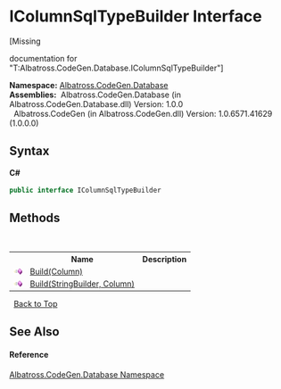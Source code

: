 # IColumnSqlTypeBuilder Interface
 

\[Missing <summary> documentation for "T:Albatross.CodeGen.Database.IColumnSqlTypeBuilder"\]

**Namespace:**&nbsp;<a href="bdf46154-2f7c-d3c3-6413-8c6484d341a9">Albatross.CodeGen.Database</a><br />**Assemblies:**&nbsp;&nbsp;Albatross.CodeGen.Database (in Albatross.CodeGen.Database.dll) Version: 1.0.0<br />&nbsp;&nbsp;Albatross.CodeGen (in Albatross.CodeGen.dll) Version: 1.0.6571.41629 (1.0.0.0)<br />

## Syntax

**C#**<br />
``` C#
public interface IColumnSqlTypeBuilder
```


## Methods
&nbsp;<table><tr><th></th><th>Name</th><th>Description</th></tr><tr><td>![Public method](media/pubmethod.gif "Public method")</td><td><a href="9a97a098-5aad-0f5d-48a2-337b94a290ed">Build(Column)</a></td><td /></tr><tr><td>![Public method](media/pubmethod.gif "Public method")</td><td><a href="e8f486ca-ca82-cec6-f208-07ab23385294">Build(StringBuilder, Column)</a></td><td /></tr></table>&nbsp;
<a href="#icolumnsqltypebuilder-interface">Back to Top</a>

## See Also


#### Reference
<a href="bdf46154-2f7c-d3c3-6413-8c6484d341a9">Albatross.CodeGen.Database Namespace</a><br />